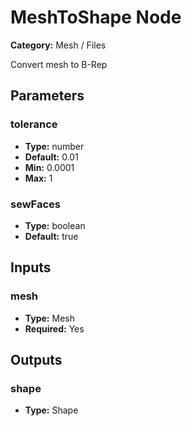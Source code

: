 
# MeshToShape Node

**Category:** Mesh / Files

Convert mesh to B-Rep

## Parameters


### tolerance
- **Type:** number
- **Default:** 0.01
- **Min:** 0.0001
- **Max:** 1



### sewFaces
- **Type:** boolean
- **Default:** true





## Inputs


### mesh
- **Type:** Mesh
- **Required:** Yes



## Outputs


### shape
- **Type:** Shape




